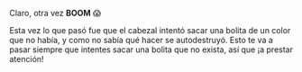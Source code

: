 Claro, otra vez **BOOM** :scream:

Esta vez lo que pasó fue que el cabezal intentó sacar una bolita de un color que no había, y como no sabía qué hacer se autodestruyó. Esto te va a pasar siempre que intentes sacar una bolita que no exista, así que ¡a prestar atención!
